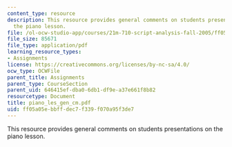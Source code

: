 ```yaml
---
content_type: resource
description: This resource provides general comments on students presentations on
  the piano lesson.
file: /ol-ocw-studio-app/courses/21m-710-script-analysis-fall-2005/ff05a05ebbffdec7f339f070a95f3de7_piano_les_gen_cm.pdf
file_size: 85671
file_type: application/pdf
learning_resource_types:
- Assignments
license: https://creativecommons.org/licenses/by-nc-sa/4.0/
ocw_type: OCWFile
parent_title: Assignments
parent_type: CourseSection
parent_uid: 646415ef-dba0-6db1-df9e-a37e661f8b82
resourcetype: Document
title: piano_les_gen_cm.pdf
uid: ff05a05e-bbff-dec7-f339-f070a95f3de7
---
```

This resource provides general comments on students presentations on the piano lesson.